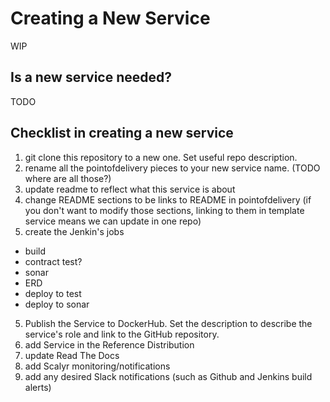 # Creating a New Service

WIP

## Is a new service needed?
TODO

## Checklist in creating a new service

1. git clone this repository to a new one.  Set useful repo description.
2. rename all the pointofdelivery pieces to your new service name. (TODO where are all those?)
3. update readme to reflect what this service is about
3. change README sections to be links to README in pointofdelivery (if you don't want to modify those sections, linking to
them in template service means we can update in one repo)
4. create the Jenkin's jobs
  * build
  * contract test?
  * sonar
  * ERD
  * deploy to test
  * deploy to sonar
5. Publish the Service to DockerHub.  Set the description to describe the service's role and link to the GitHub repository.
6. add Service in the Reference Distribution
7. update Read The Docs
8. add Scalyr monitoring/notifications
9. add any desired Slack notifications (such as Github and Jenkins build alerts)
